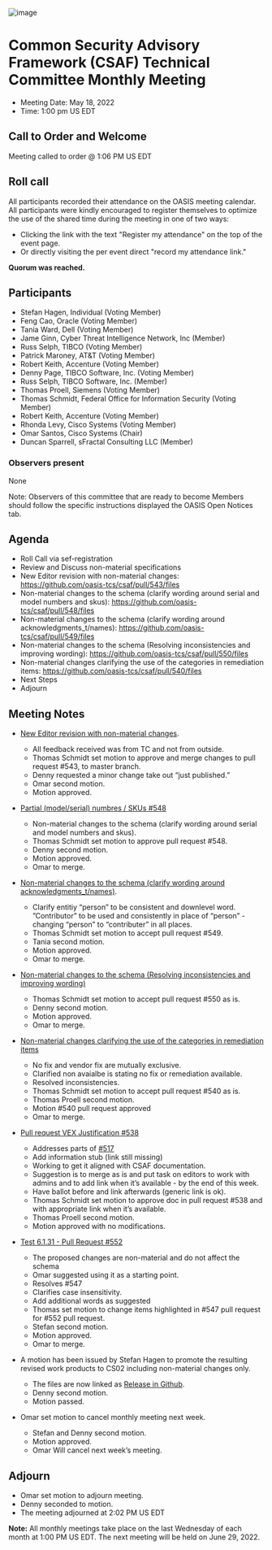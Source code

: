 ![image](https://user-images.githubusercontent.com/1690898/139102180-5c1e2583-14f1-4f58-ab2b-9e3807ed529c.png)

# Common Security Advisory Framework (CSAF) Technical Committee Monthly Meeting

- Meeting Date: May 18, 2022
- Time: 1:00 pm US EDT

## Call to Order and Welcome

Meeting called to order @ 1:06 PM US EDT

## Roll call

All participants recorded their attendance on the OASIS meeting calendar.
All participants were kindly encouraged to register themselves to optimize the use of the shared time during the meeting in one of two ways:

- Clicking the link with the text "Register my attendance" on the top of the event page.
- Or directly visiting the per event direct "record my attendance link."  

**Quorum was  reached.**

## Participants

- Stefan Hagen, Individual (Voting Member)
- Feng Cao, Oracle (Voting Member)
- Tania Ward, Dell (Voting Member)
- Jame Ginn, Cyber Threat Intelligence Network, Inc (Member)
- Russ Selph, TIBCO (Voting Member)
- Patrick Maroney, AT&T (Voting Member)
- Robert Keith, Accenture (Voting Member)
- Denny Page, TIBCO Software, Inc. (Voting Member)
- Russ Selph, TIBCO Software, Inc. (Member)
- Thomas Proell, Siemens (Voting Member)
- Thomas Schmidt, Federal Office for Information Security (Voting Member)
- Robert Keith, Accenture (Voting Member)
- Rhonda Levy, Cisco Systems (Voting Member)
- Omar Santos, Cisco Systems (Chair)
- Duncan Sparrell, sFractal Consulting LLC (Member)

### Observers present

None

Note: Observers of this committee that are ready to become Members should follow the specific instructions displayed the OASIS Open Notices tab.

## Agenda

- Roll Call via sef-registration
- Review and Discuss non-material specifications
- New Editor revision with non-material changes: https://github.com/oasis-tcs/csaf/pull/543/files
- Non-material changes to the schema (clarify wording around serial and model numbers and skus): https://github.com/oasis-tcs/csaf/pull/548/files
- Non-material changes to the schema (clarify wording around acknowledgments_t/names):  https://github.com/oasis-tcs/csaf/pull/549/files
- Non-material changes to the schema (Resolving inconsistencies and improving wording): https://github.com/oasis-tcs/csaf/pull/550/files
- Non-material changes clarifying the use of the categories in remediation items: https://github.com/oasis-tcs/csaf/pull/540/files
- Next Steps
- Adjourn

## Meeting Notes

- [New Editor revision with non-material changes](https://github.com/oasis-tcs/csaf/pull/543).
  - All feedback received was from TC and not from outside. 
  - Thomas Schmidt set motion to approve and merge changes to pull request #543, to master branch.
  - Denny requested a minor change take out “just published.”
  - Omar second motion.
  - Motion approved.
- [Partial (model/serial) numbres / SKUs #548](https://github.com/oasis-tcs/csaf/pull/548)
  - Non-material changes to the schema (clarify wording around serial and model numbers and skus).
  - Thomas Schmidt set motion to approve pull request #548.
  - Denny second motion.
  - Motion approved.
  - Omar to merge.
- [Non-material changes to the schema (clarify wording around acknowledgments_t/names)](https://github.com/oasis-tcs/csaf/pull/549).
  - Clarify entitiy “person” to be consistent and downlevel word.  ”Contributor” to be used and consistently in place of “person” - changing “person” to “contributer” in all places.
  - Thomas Schmidt set motion to accept pull request #549.
  - Tania second motion.
  - Motion approved.
  - Omar to merge.
- [Non-material changes to the schema (Resolving inconsistencies and improving wording)](https://github.com/oasis-tcs/csaf/pull/550)
  - Thomas Schmidt set motion to accept pull request #550 as is.
  - Denny second motion.
  - Motion approved.
  - Omar to merge.
- [Non-material changes clarifying the use of the categories in remediation items](https://github.com/oasis-tcs/csaf/pull/540)
  - No fix and vendor fix are mutually exclusive. 
  - Clarified non avaialbe is stating no fix or remediation available.  
  - Resolved inconsistencies. 
  - Thomas Schmidt set motion to accept pull request #540 as is.
  - Thomas Proell second motion. 
  - Motion #540 pull request approved
  - Omar to merge.

- [Pull request VEX Justification #538](https://github.com/oasis-tcs/csaf/pull/538)
  - Addresses parts of [#517](https://github.com/oasis-tcs/csaf/issues/517)
  - Add information stub (link still missing)
  - Working to get it aligned with CSAF documentation.
  - Suggestion is to merge as is and put task on editors to work with admins and to add link when it’s available - by the end of this week.
  - Have ballot before and link afterwards (generic link is ok).
  - Thomas Schmidt set motion to approve doc in pull request #538 and with appropriate link when it’s available.
  - Thomas Proell second motion.
  - Motion approved with no modifications.

- [Test 6.1.31 - Pull Request #552](https://github.com/oasis-tcs/csaf/pull/552)
  - The proposed changes are non-material and do not affect the schema
  - Omar suggested using it as a starting point.
  - Resolves #547
  - Clarifies case insensitivity.
  - Add additional words as suggested
  - Thomas set motion to change items highlighted in #547 pull request for #552 pull request.
  - Stefan second motion.
  - Motion approved.
  - Omar to merge.

- A motion has been issued by Stefan Hagen to promote the resulting revised work products to CS02 including non-material changes only.
  - The files are now linked as [Release in Github](https://github.com/oasis-tcs/csaf/releases/tag/cs-02-20220330-rc1).
  - Denny second motion.
  - Motion passed.

- Omar set motion to cancel monthly meeting next week.
  - Stefan and Denny second motion.
  - Motion approved.
  - Omar Will cancel next week’s meeting.  

## Adjourn

- Omar set motion to adjourn meeting.
- Denny seconded to motion.
- The meeting adjourned at 2:02 PM US EDT

**Note:** All monthly meetings take place on the last Wednesday of each month at 1:00 PM US EDT.
The next meeting will be held on June 29, 2022.  
